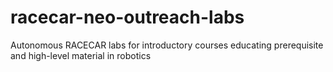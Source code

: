 # racecar-neo-outreach-labs
Autonomous RACECAR labs for introductory courses educating prerequisite and high-level material in robotics

